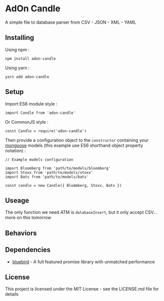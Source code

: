 # AdOn Candle

A simple file to database parser from CSV - JSON - XML - YAML

## Installing

Using npm :

```
npm install adon-candle
```

Using yarn :

```
yarn add adon-candle
```

## Setup

Import ES6 module style :

```
import Candle from 'adon-candle'
```

Or CommonJS style :

```
const Candle = require('adon-candle')
```

Then provide a configuration object to the `constructor` containing your [mongoose](https://github.com/Automattic/mongoose) models (this example use ES6 shorthand object property notation) :
```
// Example models configuration

import Bloomberg from 'path/to/models/bloomberg'
import Stoxx from 'path/to/models/stoxx'
import Bats from 'path/to/models/bats'

const candle = new Candle({ Blommberg, Stoxx, Bats })
```

## Useage

The only function we need ATM is `databaseInsert`, but it only accept CSV... more on this tomorrow


## Behaviors


## Dependencies

* [bluebird](https://github.com/petkaantonov/bluebird) - A full featured promise library with unmatched performance

## License

This project is licensed under the MIT License - see the LICENSE.md file for details
